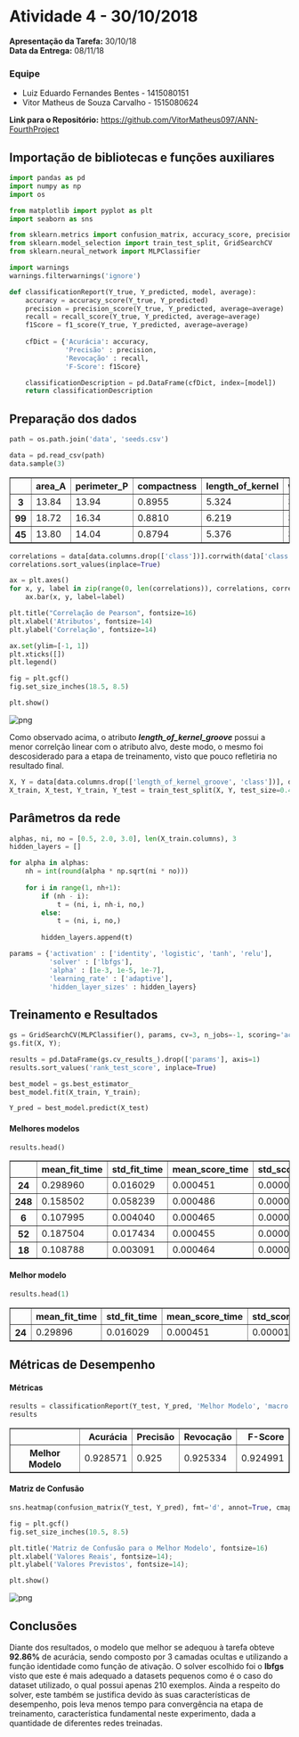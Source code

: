 
# Atividade 4 - 30/10/2018

**Apresentação da Tarefa:** 30/10/18 <br>
**Data da Entrega:** 08/11/18

### Equipe

- Luiz Eduardo Fernandes Bentes - 1415080151
- Vitor Matheus de Souza Carvalho - 1515080624

**Link para o Repositório:** https://github.com/VitorMatheus097/ANN-FourthProject

## Importação de bibliotecas e funções auxiliares


```python
import pandas as pd
import numpy as np
import os

from matplotlib import pyplot as plt
import seaborn as sns

from sklearn.metrics import confusion_matrix, accuracy_score, precision_score, recall_score, f1_score
from sklearn.model_selection import train_test_split, GridSearchCV
from sklearn.neural_network import MLPClassifier

import warnings
warnings.filterwarnings('ignore')
```


```python
def classificationReport(Y_true, Y_predicted, model, average):
    accuracy = accuracy_score(Y_true, Y_predicted)
    precision = precision_score(Y_true, Y_predicted, average=average)
    recall = recall_score(Y_true, Y_predicted, average=average)
    f1Score = f1_score(Y_true, Y_predicted, average=average)
    
    cfDict = {'Acurácia': accuracy, 
              'Precisão' : precision, 
              'Revocação' : recall, 
              'F-Score': f1Score}

    classificationDescription = pd.DataFrame(cfDict, index=[model])
    return classificationDescription
```

## Preparação dos dados


```python
path = os.path.join('data', 'seeds.csv')

data = pd.read_csv(path)
data.sample(3)
```




<div>
<style scoped>
    .dataframe tbody tr th:only-of-type {
        vertical-align: middle;
    }

    .dataframe tbody tr th {
        vertical-align: top;
    }

    .dataframe thead th {
        text-align: right;
    }
</style>
<table border="1" class="dataframe">
  <thead>
    <tr style="text-align: right;">
      <th></th>
      <th>area_A</th>
      <th>perimeter_P</th>
      <th>compactness</th>
      <th>length_of_kernel</th>
      <th>width_of_kernel</th>
      <th>asymmetry_coefficient</th>
      <th>length_of_kernel_groove</th>
      <th>class</th>
    </tr>
  </thead>
  <tbody>
    <tr>
      <th>3</th>
      <td>13.84</td>
      <td>13.94</td>
      <td>0.8955</td>
      <td>5.324</td>
      <td>3.379</td>
      <td>2.259</td>
      <td>4.805</td>
      <td>1</td>
    </tr>
    <tr>
      <th>99</th>
      <td>18.72</td>
      <td>16.34</td>
      <td>0.8810</td>
      <td>6.219</td>
      <td>3.684</td>
      <td>2.188</td>
      <td>6.097</td>
      <td>2</td>
    </tr>
    <tr>
      <th>45</th>
      <td>13.80</td>
      <td>14.04</td>
      <td>0.8794</td>
      <td>5.376</td>
      <td>3.155</td>
      <td>1.560</td>
      <td>4.961</td>
      <td>1</td>
    </tr>
  </tbody>
</table>
</div>




```python
correlations = data[data.columns.drop(['class'])].corrwith(data['class'])
correlations.sort_values(inplace=True)

ax = plt.axes()
for x, y, label in zip(range(0, len(correlations)), correlations, correlations.keys()):
    ax.bar(x, y, label=label)

plt.title("Correlação de Pearson", fontsize=16)
plt.xlabel('Atributos', fontsize=14)
plt.ylabel('Correlação', fontsize=14)

ax.set(ylim=[-1, 1])
plt.xticks([])
plt.legend()

fig = plt.gcf()
fig.set_size_inches(18.5, 8.5)

plt.show()
```


![png](output_6_0.png)


Como observado acima, o atributo ***length_of_kernel_groove*** possui a menor correlção linear com o atributo alvo, deste modo, o mesmo foi descosiderado para a etapa de treinamento, visto que pouco refletiria no resultado final. 


```python
X, Y = data[data.columns.drop(['length_of_kernel_groove', 'class'])], data['class']
X_train, X_test, Y_train, Y_test = train_test_split(X, Y, test_size=0.4, shuffle=True)
```

## Parâmetros da rede


```python
alphas, ni, no = [0.5, 2.0, 3.0], len(X_train.columns), 3
hidden_layers = []

for alpha in alphas:
    nh = int(round(alpha * np.sqrt(ni * no)))
    
    for i in range(1, nh+1):
        if (nh - i):
            t = (ni, i, nh-i, no,)
        else:
            t = (ni, i, no,)
        
        hidden_layers.append(t)
```


```python
params = {'activation' : ['identity', 'logistic', 'tanh', 'relu'],
          'solver' : ['lbfgs'],
          'alpha' : [1e-3, 1e-5, 1e-7],
          'learning_rate' : ['adaptive'],
          'hidden_layer_sizes' : hidden_layers}
```

## Treinamento e Resultados


```python
gs = GridSearchCV(MLPClassifier(), params, cv=3, n_jobs=-1, scoring='accuracy', return_train_score=False)
gs.fit(X, Y);
```


```python
results = pd.DataFrame(gs.cv_results_).drop(['params'], axis=1)
results.sort_values('rank_test_score', inplace=True)
```


```python
best_model = gs.best_estimator_
best_model.fit(X_train, Y_train);

Y_pred = best_model.predict(X_test)
```

#### Melhores modelos


```python
results.head()
```




<div>
<style scoped>
    .dataframe tbody tr th:only-of-type {
        vertical-align: middle;
    }

    .dataframe tbody tr th {
        vertical-align: top;
    }

    .dataframe thead th {
        text-align: right;
    }
</style>
<table border="1" class="dataframe">
  <thead>
    <tr style="text-align: right;">
      <th></th>
      <th>mean_fit_time</th>
      <th>std_fit_time</th>
      <th>mean_score_time</th>
      <th>std_score_time</th>
      <th>param_activation</th>
      <th>param_alpha</th>
      <th>param_hidden_layer_sizes</th>
      <th>param_learning_rate</th>
      <th>param_solver</th>
      <th>split0_test_score</th>
      <th>split1_test_score</th>
      <th>split2_test_score</th>
      <th>mean_test_score</th>
      <th>std_test_score</th>
      <th>rank_test_score</th>
    </tr>
  </thead>
  <tbody>
    <tr>
      <th>24</th>
      <td>0.298960</td>
      <td>0.016029</td>
      <td>0.000451</td>
      <td>0.000017</td>
      <td>identity</td>
      <td>1e-05</td>
      <td>(6, 2, 3)</td>
      <td>adaptive</td>
      <td>lbfgs</td>
      <td>0.958333</td>
      <td>0.927536</td>
      <td>0.811594</td>
      <td>0.900000</td>
      <td>0.063117</td>
      <td>1</td>
    </tr>
    <tr>
      <th>248</th>
      <td>0.158502</td>
      <td>0.058239</td>
      <td>0.000486</td>
      <td>0.000004</td>
      <td>relu</td>
      <td>1e-05</td>
      <td>(6, 9, 4, 3)</td>
      <td>adaptive</td>
      <td>lbfgs</td>
      <td>0.944444</td>
      <td>0.942029</td>
      <td>0.797101</td>
      <td>0.895238</td>
      <td>0.068658</td>
      <td>2</td>
    </tr>
    <tr>
      <th>6</th>
      <td>0.107995</td>
      <td>0.004040</td>
      <td>0.000465</td>
      <td>0.000014</td>
      <td>identity</td>
      <td>0.001</td>
      <td>(6, 5, 3, 3)</td>
      <td>adaptive</td>
      <td>lbfgs</td>
      <td>0.958333</td>
      <td>0.927536</td>
      <td>0.797101</td>
      <td>0.895238</td>
      <td>0.069800</td>
      <td>2</td>
    </tr>
    <tr>
      <th>52</th>
      <td>0.187504</td>
      <td>0.017434</td>
      <td>0.000455</td>
      <td>0.000008</td>
      <td>identity</td>
      <td>1e-07</td>
      <td>(6, 5, 3, 3)</td>
      <td>adaptive</td>
      <td>lbfgs</td>
      <td>0.972222</td>
      <td>0.927536</td>
      <td>0.782609</td>
      <td>0.895238</td>
      <td>0.080887</td>
      <td>2</td>
    </tr>
    <tr>
      <th>18</th>
      <td>0.108788</td>
      <td>0.003091</td>
      <td>0.000464</td>
      <td>0.000014</td>
      <td>identity</td>
      <td>0.001</td>
      <td>(6, 9, 4, 3)</td>
      <td>adaptive</td>
      <td>lbfgs</td>
      <td>0.958333</td>
      <td>0.927536</td>
      <td>0.797101</td>
      <td>0.895238</td>
      <td>0.069800</td>
      <td>2</td>
    </tr>
  </tbody>
</table>
</div>



#### Melhor modelo


```python
results.head(1)
```




<div>
<style scoped>
    .dataframe tbody tr th:only-of-type {
        vertical-align: middle;
    }

    .dataframe tbody tr th {
        vertical-align: top;
    }

    .dataframe thead th {
        text-align: right;
    }
</style>
<table border="1" class="dataframe">
  <thead>
    <tr style="text-align: right;">
      <th></th>
      <th>mean_fit_time</th>
      <th>std_fit_time</th>
      <th>mean_score_time</th>
      <th>std_score_time</th>
      <th>param_activation</th>
      <th>param_alpha</th>
      <th>param_hidden_layer_sizes</th>
      <th>param_learning_rate</th>
      <th>param_solver</th>
      <th>split0_test_score</th>
      <th>split1_test_score</th>
      <th>split2_test_score</th>
      <th>mean_test_score</th>
      <th>std_test_score</th>
      <th>rank_test_score</th>
    </tr>
  </thead>
  <tbody>
    <tr>
      <th>24</th>
      <td>0.29896</td>
      <td>0.016029</td>
      <td>0.000451</td>
      <td>0.000017</td>
      <td>identity</td>
      <td>1e-05</td>
      <td>(6, 2, 3)</td>
      <td>adaptive</td>
      <td>lbfgs</td>
      <td>0.958333</td>
      <td>0.927536</td>
      <td>0.811594</td>
      <td>0.9</td>
      <td>0.063117</td>
      <td>1</td>
    </tr>
  </tbody>
</table>
</div>



## Métricas de Desempenho

#### Métricas


```python
results = classificationReport(Y_test, Y_pred, 'Melhor Modelo', 'macro')
results
```




<div>
<style scoped>
    .dataframe tbody tr th:only-of-type {
        vertical-align: middle;
    }

    .dataframe tbody tr th {
        vertical-align: top;
    }

    .dataframe thead th {
        text-align: right;
    }
</style>
<table border="1" class="dataframe">
  <thead>
    <tr style="text-align: right;">
      <th></th>
      <th>Acurácia</th>
      <th>Precisão</th>
      <th>Revocação</th>
      <th>F-Score</th>
    </tr>
  </thead>
  <tbody>
    <tr>
      <th>Melhor Modelo</th>
      <td>0.928571</td>
      <td>0.925</td>
      <td>0.925334</td>
      <td>0.924991</td>
    </tr>
  </tbody>
</table>
</div>



#### Matriz de Confusão


```python
sns.heatmap(confusion_matrix(Y_test, Y_pred), fmt='d', annot=True, cmap='Greys')

fig = plt.gcf()
fig.set_size_inches(10.5, 8.5)

plt.title('Matriz de Confusão para o Melhor Modelo', fontsize=16)
plt.xlabel('Valores Reais', fontsize=14);
plt.ylabel('Valores Previstos', fontsize=14);

plt.show()
```


![png](output_24_0.png)


## Conclusões

Diante dos resultados, o modelo que melhor se adequou à tarefa obteve **92.86%** de acurácia, sendo composto por 3 camadas ocultas e utilizando a função identidade como função de ativação. O solver escolhido foi o **lbfgs** visto que este é mais adequado a datasets pequenos como é o caso do dataset utilizado, o qual possui apenas 210 exemplos. Ainda a respeito do solver, este também se justifica devido às suas características de desempenho, pois leva menos tempo para convergência na etapa de treinamento, característica fundamental neste experimento, dada a quantidade de diferentes redes treinadas.

